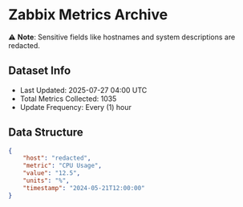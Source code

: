 # Zabbix Metrics Archive

⚠️ **Note**: Sensitive fields like hostnames and system descriptions are redacted.

## Dataset Info
- Last Updated: 2025-07-27 04:00 UTC
- Total Metrics Collected: 1035
- Update Frequency: Every (1) hour

## Data Structure
```json
{
    "host": "redacted",
    "metric": "CPU Usage",
    "value": "12.5",
    "units": "%",
    "timestamp": "2024-05-21T12:00:00"
}
```
